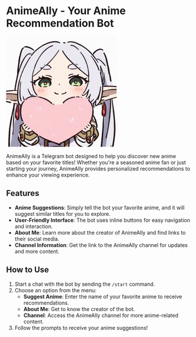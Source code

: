 # AnimeAlly - Your Anime Recommendation Bot

<img src="./images/start_photo.jpg" alt="AnimeAlly" width="300" height="300" />

AnimeAlly is a Telegram bot designed to help you discover new anime based on your favorite titles! Whether you're a seasoned anime fan or just starting your journey, AnimeAlly provides personalized recommendations to enhance your viewing experience.

## Features

- **Anime Suggestions**: Simply tell the bot your favorite anime, and it will suggest similar titles for you to explore.
- **User-Friendly Interface**: The bot uses inline buttons for easy navigation and interaction.
- **About Me**: Learn more about the creator of AnimeAlly and find links to their social media.
- **Channel Information**: Get the link to the AnimeAlly channel for updates and more content.

## How to Use

1. Start a chat with the bot by sending the `/start` command.
2. Choose an option from the menu:
   - **Suggest Anime**: Enter the name of your favorite anime to receive recommendations.
   - **About Me**: Get to know the creator of the bot.
   - **Channel**: Access the AnimeAlly channel for more anime-related content.
3. Follow the prompts to receive your anime suggestions!
